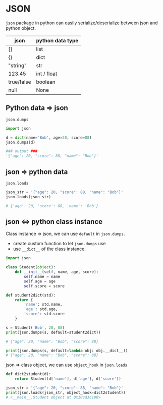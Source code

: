 # JSON

`json` package in python can easily serialize/deserialize between json and python object.

json | python data type
--- | ---
[] | list
{} | dict
"string" | str
123.45 | int / float
true/false | boolean
null | None

## Python data => json

`json.dumps`

```python
import json

d = dict(name='Bob', age=20, score=88)
json.dumps(d)

### output ###
'{"age": 20, "score": 88, "name": "Bob"}'
```

## json => python data

`json.loads`

```python
json_str = '{"age": 20, "score": 88, "name": "Bob"}'
json.loads(json_str)

# {'age': 20, 'score': 88, 'name': 'Bob'}
```

## json <=> python class instance

Class instance => json, we can use `default` in `json.dumps`.

- create custom function to let `json.dumps` use
- use `__dict__` of the class instance.

```python
import json

class Student(object):
    def __init__(self, name, age, score):
        self.name = name
        self.age = age
        self.score = score

def student2dict(std):
    return {
        'name': std.name,
        'age': std.age,
        'score': std.score
    }

s = Student('Bob', 20, 88)
print(json.dumps(s, default=student2dict))

# {"age": 20, "name": "Bob", "score": 88}

print(json.dumps(s, default=lambda obj: obj.__dict__))
# {"age": 20, "name": "Bob", "score": 88}
```

json => class object, we can use `object_hook` in `json.loads`

```python
def dict2student(d):
    return Student(d['name'], d['age'], d['score'])

json_str = '{"age": 20, "score": 88, "name": "Bob"}'
print(json.loads(json_str, object_hook=dict2student))
# <__main__.Student object at 0x10cd3c190>
```